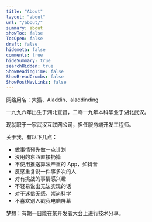 ```yaml
---
title: "About"
layout: "about"
url: "/about/"
summary: about
showToc: false
TocOpen: false
draft: false
hidemeta: false
comments: true
hideSummary: true
searchHidden: true
ShowReadingTime: false
ShowBreadCrumbs: false
ShowPostNavLinks: false
---
```


网络用名：大猫、Aladdin、aladdinding

一九九六年出生于湖北宜昌，二零一九年本科毕业于湖北武汉。

现就职于一家武汉互联网公司，担任服务端开发工程师。

关于我，有以下几点：

- 做事情预先做一点计划
- 没用的东西直接扔掉
- 不使用推送算法严重的 App，如抖音
- 反感重复说一件事多次的人
- 对有挑战的事情感兴趣
- 不轻易说出无法实现的话
- 对于迷信无感，崇尚科学
- 不喜欢别人戳我电脑屏幕

梦想：有朝一日能在某开发者大会上进行技术分享。